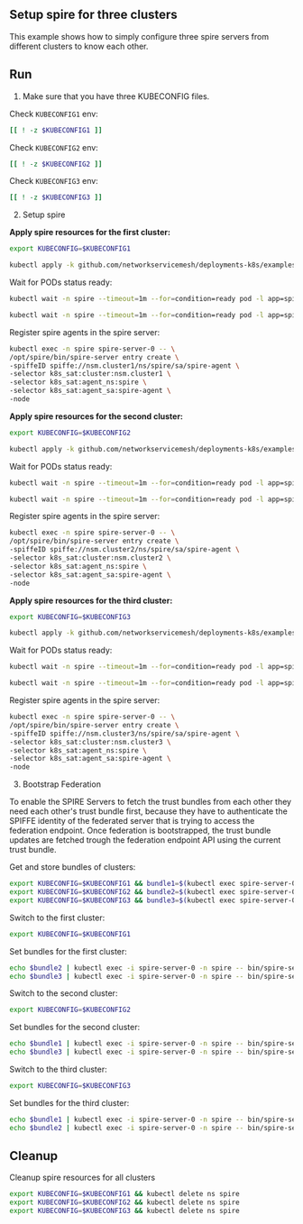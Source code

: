 ## Setup spire for three clusters

This example shows how to simply configure three spire servers from different clusters to know each other.

## Run

1. Make sure that you have three KUBECONFIG files.

Check `KUBECONFIG1` env:
```bash
[[ ! -z $KUBECONFIG1 ]]
```

Check `KUBECONFIG2` env:
```bash
[[ ! -z $KUBECONFIG2 ]]
```

Check `KUBECONFIG3` env:
```bash
[[ ! -z $KUBECONFIG3 ]]
```


2. Setup spire


**Apply spire resources for the first cluster:**
```bash
export KUBECONFIG=$KUBECONFIG1
```

```bash
kubectl apply -k github.com/networkservicemesh/deployments-k8s/examples/interdomain/spire/cluster1?ref=4747327b62c94d435f4167e92e47189f42c0b8ae
```

Wait for PODs status ready:
```bash
kubectl wait -n spire --timeout=1m --for=condition=ready pod -l app=spire-agent
```
```bash
kubectl wait -n spire --timeout=1m --for=condition=ready pod -l app=spire-server
```

Register spire agents in the spire server:
```bash
kubectl exec -n spire spire-server-0 -- \
/opt/spire/bin/spire-server entry create \
-spiffeID spiffe://nsm.cluster1/ns/spire/sa/spire-agent \
-selector k8s_sat:cluster:nsm.cluster1 \
-selector k8s_sat:agent_ns:spire \
-selector k8s_sat:agent_sa:spire-agent \
-node
```

**Apply spire resources for the second cluster:**
```bash
export KUBECONFIG=$KUBECONFIG2
```

```bash
kubectl apply -k github.com/networkservicemesh/deployments-k8s/examples/interdomain/spire/cluster2?ref=4747327b62c94d435f4167e92e47189f42c0b8ae
```

Wait for PODs status ready:
```bash
kubectl wait -n spire --timeout=1m --for=condition=ready pod -l app=spire-agent
```
```bash
kubectl wait -n spire --timeout=1m --for=condition=ready pod -l app=spire-server
```

Register spire agents in the spire server:
```bash
kubectl exec -n spire spire-server-0 -- \
/opt/spire/bin/spire-server entry create \
-spiffeID spiffe://nsm.cluster2/ns/spire/sa/spire-agent \
-selector k8s_sat:cluster:nsm.cluster2 \
-selector k8s_sat:agent_ns:spire \
-selector k8s_sat:agent_sa:spire-agent \
-node
```

**Apply spire resources for the third cluster:**
```bash
export KUBECONFIG=$KUBECONFIG3
```

```bash
kubectl apply -k github.com/networkservicemesh/deployments-k8s/examples/interdomain/spire/cluster3?ref=4747327b62c94d435f4167e92e47189f42c0b8ae
```

Wait for PODs status ready:
```bash
kubectl wait -n spire --timeout=1m --for=condition=ready pod -l app=spire-agent
```
```bash
kubectl wait -n spire --timeout=1m --for=condition=ready pod -l app=spire-server
```

Register spire agents in the spire server:
```bash
kubectl exec -n spire spire-server-0 -- \
/opt/spire/bin/spire-server entry create \
-spiffeID spiffe://nsm.cluster3/ns/spire/sa/spire-agent \
-selector k8s_sat:cluster:nsm.cluster3 \
-selector k8s_sat:agent_ns:spire \
-selector k8s_sat:agent_sa:spire-agent \
-node
```

3. Bootstrap Federation

To enable the SPIRE Servers to fetch the trust bundles from each other they need each other's trust bundle first, because they have to authenticate the SPIFFE identity of the federated server that is trying to access the federation endpoint. Once federation is bootstrapped, the trust bundle updates are fetched trough the federation endpoint API using the current trust bundle.


Get and store bundles of clusters:
```bash
export KUBECONFIG=$KUBECONFIG1 && bundle1=$(kubectl exec spire-server-0 -n spire -- bin/spire-server bundle show -format spiffe)
export KUBECONFIG=$KUBECONFIG2 && bundle2=$(kubectl exec spire-server-0 -n spire -- bin/spire-server bundle show -format spiffe)
export KUBECONFIG=$KUBECONFIG3 && bundle3=$(kubectl exec spire-server-0 -n spire -- bin/spire-server bundle show -format spiffe)
```

Switch to the first cluster:
```bash
export KUBECONFIG=$KUBECONFIG1
```

Set bundles for the first cluster:

```bash
echo $bundle2 | kubectl exec -i spire-server-0 -n spire -- bin/spire-server bundle set -format spiffe -id "spiffe://nsm.cluster2"
echo $bundle3 | kubectl exec -i spire-server-0 -n spire -- bin/spire-server bundle set -format spiffe -id "spiffe://nsm.cluster3"
```

Switch to the second cluster:
```bash
export KUBECONFIG=$KUBECONFIG2
```

Set bundles for the second cluster:
```bash
echo $bundle1 | kubectl exec -i spire-server-0 -n spire -- bin/spire-server bundle set -format spiffe -id "spiffe://nsm.cluster1"
echo $bundle3 | kubectl exec -i spire-server-0 -n spire -- bin/spire-server bundle set -format spiffe -id "spiffe://nsm.cluster3"
```

Switch to the third cluster:
```bash
export KUBECONFIG=$KUBECONFIG3
```

Set bundles for the third cluster:
```bash
echo $bundle1 | kubectl exec -i spire-server-0 -n spire -- bin/spire-server bundle set -format spiffe -id "spiffe://nsm.cluster1"
echo $bundle2 | kubectl exec -i spire-server-0 -n spire -- bin/spire-server bundle set -format spiffe -id "spiffe://nsm.cluster2"
```


## Cleanup

Cleanup spire resources for all clusters

```bash
export KUBECONFIG=$KUBECONFIG1 && kubectl delete ns spire
export KUBECONFIG=$KUBECONFIG2 && kubectl delete ns spire
export KUBECONFIG=$KUBECONFIG3 && kubectl delete ns spire
```
